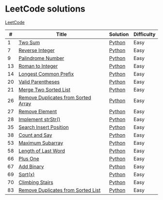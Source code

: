 # LeetCode solutions
[LeetCode](https://leetcode.com/)

| # | Title | Solution | Difficulty |
|---| ----- | -------- | ---------- |
|1|[Two Sum](https://leetcode.com/problems/two-sum/) | [Python](./0001_two_sum) |Easy|
|7|[Reverse Integer](https://leetcode.com/problems/reverse-integer/) | [Python](./0007_reverse_integer) |Easy|
|9|[Palindrome Number](https://leetcode.com/problems/palindrome-number/) | [Python](./0009_palindrome_number) |Easy|
|13|[Roman to Integer](https://leetcode.com/problems/roman-to-integer/) | [Python](./0013_roman_to_integer) |Easy|
|14|[Longest Common Prefix](https://leetcode.com/problems/longest-common-prefix/) | [Python](./0014_longest_common_prefix) |Easy|
|20|[Valid Parentheses](https://leetcode.com/problems/valid-parentheses/) | [Python](./0020_valid_parentheses) |Easy|
|21|[Merge Two Sorted List](https://leetcode.com/problems/merge-two-sorted-lists/) | [Python](./0021_merge_two_sorted_lists) |Easy|
|26|[Remove Duplicates from Sorted Array](https://leetcode.com/problems/remove-duplicates-from-sorted-array/) | [Python](./0026_remove_duplicates_from_sorted_array) |Easy|
|27|[Remove Element](https://leetcode.com/problems/remove-element/) | [Python](./0027_remove_element) |Easy|
|28|[Implement strStr()](https://leetcode.com/problems/implement-strstr/) | [Python](./0028_implement_strstr) |Easy|
|35|[Search Insert Position](https://leetcode.com/problems/search-insert-position/) | [Python](./0035_search_insert_position) |Easy|
|38|[Count and Say](https://leetcode.com/problems/count-and-say/) | [Python](./0038_count_and_say) |Easy|
|53|[Maximum Subarray](https://leetcode.com/problems/maximum-subarray/) | [Python](./0053_maximum_subarray) |Easy|
|58|[Length of Last Word](https://leetcode.com/problems/length-of-last-word/) | [Python](./0058_length_of_last_word) |Easy|
|66|[Plus One](https://leetcode.com/problems/plus-one/) | [Python](./0066_plus_one) |Easy|
|67|[Add Binary](https://leetcode.com/problems/add-binary/) | [Python](./0067_add_binary) |Easy|
|69|[Sqrt(x)](https://leetcode.com/problems/sqrtx/) | [Python](./0069_sqrtx) |Easy|
|70|[Climbing Stairs](https://leetcode.com/problems/climbing-stairs/) | [Python](./0070_climbing_stairs) |Easy|
|83|[Remove Duplicates from Sorted List](https://leetcode.com/problems/remove-duplicates-from-sorted-list/) | [Python](./0083_remove_duplicates_from_sorted_list) |Easy|
